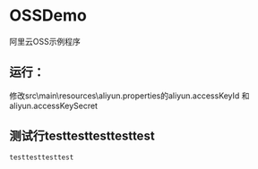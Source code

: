# OSSDemo
阿里云OSS示例程序

## 运行：
  修改src\main\resources\aliyun.properties的aliyun.accessKeyId 和 aliyun.accessKeySecret

## 测试行testtesttesttesttest
    testtesttesttest